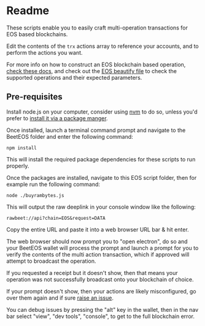 # Readme

These scripts enable you to easily craft multi-operation transactions for EOS based blockchains.

Edit the contents of the `trx` actions array to reference your accounts, and to perform the actions you want.

For more info on how to construct an EOS blockchain based operation, [check these docs](https://github.com/EOSIO/eosjs/tree/master/docs/how-to-guides), and check out the [EOS beautify file](https://github.com/beetapp/beeteos/blob/master/src/lib/blockchains/EOS/beautify.js) to check the supported operations and their expected parameters.

## Pre-requisites

Install node.js on your computer, consider using [nvm](https://github.com/nvm-sh/nvm#install--update-script) to do so, unless you'd prefer to [install it via a package manger](https://nodejs.org/en/download/package-manager).

Once installed, launch a terminal command prompt and navigate to the BeetEOS folder and enter the following command:
```
npm install
```

This will install the required package dependencies for these scripts to run properly.

Once the packages are installed, navigate to this EOS script folder, then for example run the following command:
```
node ./buyrambytes.js
```

This will output the raw deeplink in your console window like the following:
```
rawbeet://api?chain=EOS&request=DATA
```

Copy the entire URL and paste it into a web browser URL bar & hit enter.

The web browser should now prompt you to "open electron", do so and your BeetEOS wallet will process the prompt and launch a prompt for you to verify the contents of the multi action transaction, which if approved will attempt to broadcast the operation.

If you requested a receipt but it doesn't show, then that means your operation was not successfully broadcast onto your blockchain of choice.

If your prompt doesn't show, then your actions are likely misconfigured, go over them again and if sure [raise an issue]([text](https://github.com/beetapp/beeteos/issues)).

You can debug issues by pressing the "alt" key in the wallet, then in the nav bar select "view", "dev tools", "console", to get to the full blockchain error.
